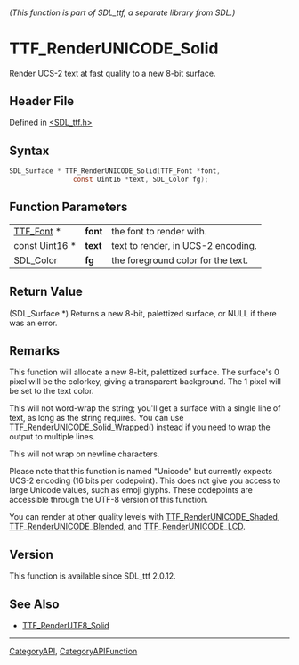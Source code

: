 ###### (This function is part of SDL_ttf, a separate library from SDL.)
# TTF_RenderUNICODE_Solid

Render UCS-2 text at fast quality to a new 8-bit surface.

## Header File

Defined in [<SDL_ttf.h>](https://github.com/libsdl-org/SDL_ttf/blob/SDL2/include/SDL_ttf.h)

## Syntax

```c
SDL_Surface * TTF_RenderUNICODE_Solid(TTF_Font *font,
                const Uint16 *text, SDL_Color fg);
```

## Function Parameters

|                        |          |                                    |
| ---------------------- | -------- | ---------------------------------- |
| [TTF_Font](TTF_Font) * | **font** | the font to render with.           |
| const Uint16 *         | **text** | text to render, in UCS-2 encoding. |
| SDL_Color              | **fg**   | the foreground color for the text. |

## Return Value

(SDL_Surface *) Returns a new 8-bit, palettized surface, or NULL if there
was an error.

## Remarks

This function will allocate a new 8-bit, palettized surface. The surface's
0 pixel will be the colorkey, giving a transparent background. The 1 pixel
will be set to the text color.

This will not word-wrap the string; you'll get a surface with a single line
of text, as long as the string requires. You can use
[TTF_RenderUNICODE_Solid_Wrapped](TTF_RenderUNICODE_Solid_Wrapped)()
instead if you need to wrap the output to multiple lines.

This will not wrap on newline characters.

Please note that this function is named "Unicode" but currently expects
UCS-2 encoding (16 bits per codepoint). This does not give you access to
large Unicode values, such as emoji glyphs. These codepoints are accessible
through the UTF-8 version of this function.

You can render at other quality levels with
[TTF_RenderUNICODE_Shaded](TTF_RenderUNICODE_Shaded),
[TTF_RenderUNICODE_Blended](TTF_RenderUNICODE_Blended), and
[TTF_RenderUNICODE_LCD](TTF_RenderUNICODE_LCD).

## Version

This function is available since SDL_ttf 2.0.12.

## See Also

- [TTF_RenderUTF8_Solid](TTF_RenderUTF8_Solid)

----
[CategoryAPI](CategoryAPI), [CategoryAPIFunction](CategoryAPIFunction)

